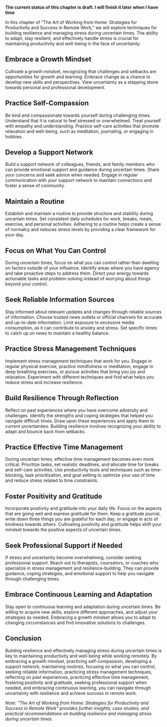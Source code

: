 **The current status of this chapter is draft. I will finish it later when I have time**

In this chapter of "The Art of Working from Home: Strategies for Productivity and Success in Remote Work," we will explore techniques for building resilience and managing stress during uncertain times. The ability to adapt, stay resilient, and effectively handle stress is crucial for maintaining productivity and well-being in the face of uncertainty.

Embrace a Growth Mindset
------------------------

Cultivate a growth mindset, recognizing that challenges and setbacks are opportunities for growth and learning. Embrace change as a chance to develop new skills and perspectives. View uncertainty as a stepping stone towards personal and professional development.

Practice Self-Compassion
------------------------

Be kind and compassionate towards yourself during challenging times. Understand that it is natural to feel stressed or overwhelmed. Treat yourself with empathy and understanding. Practice self-care activities that promote relaxation and well-being, such as meditation, journaling, or engaging in hobbies.

Develop a Support Network
-------------------------

Build a support network of colleagues, friends, and family members who can provide emotional support and guidance during uncertain times. Share your concerns and seek advice when needed. Engage in regular communication with your support network to maintain connections and foster a sense of community.

Maintain a Routine
------------------

Establish and maintain a routine to provide structure and stability during uncertain times. Set consistent daily schedules for work, breaks, meals, exercise, and personal activities. Adhering to a routine helps create a sense of normalcy and reduces stress levels by providing a clear framework for your day.

Focus on What You Can Control
-----------------------------

During uncertain times, focus on what you can control rather than dwelling on factors outside of your influence. Identify areas where you have agency and take proactive steps to address them. Direct your energy towards actionable tasks and problem-solving instead of worrying about things beyond your control.

Seek Reliable Information Sources
---------------------------------

Stay informed about relevant updates and changes through reliable sources of information. Choose trusted news outlets or official channels for accurate and up-to-date information. Limit exposure to excessive media consumption, as it can contribute to anxiety and stress. Set specific times to catch up on news to maintain a healthy balance.

Practice Stress Management Techniques
-------------------------------------

Implement stress management techniques that work for you. Engage in regular physical exercise, practice mindfulness or meditation, engage in deep breathing exercises, or pursue activities that bring you joy and relaxation. Experiment with different techniques and find what helps you reduce stress and increase resilience.

Build Resilience Through Reflection
-----------------------------------

Reflect on past experiences where you have overcome adversity and challenges. Identify the strengths and coping strategies that helped you navigate difficult times. Draw upon these experiences and apply them to current uncertainties. Building resilience involves recognizing your ability to adapt and bounce back from setbacks.

Practice Effective Time Management
----------------------------------

During uncertain times, effective time management becomes even more critical. Prioritize tasks, set realistic deadlines, and allocate time for breaks and self-care activities. Use productivity tools and techniques such as time-blocking, task prioritization, and goal setting to optimize your use of time and reduce stress related to time constraints.

Foster Positivity and Gratitude
-------------------------------

Incorporate positivity and gratitude into your daily life. Focus on the aspects that are going well and express gratitude for them. Keep a gratitude journal, write down three things you are grateful for each day, or engage in acts of kindness towards others. Cultivating positivity and gratitude helps shift your mindset towards the positive aspects of uncertain times.

Seek Professional Support if Needed
-----------------------------------

If stress and uncertainty become overwhelming, consider seeking professional support. Reach out to therapists, counselors, or coaches who specialize in stress management and resilience-building. They can provide guidance, coping strategies, and emotional support to help you navigate through challenging times.

Embrace Continuous Learning and Adaptation
------------------------------------------

Stay open to continuous learning and adaptation during uncertain times. Be willing to acquire new skills, explore different approaches, and adjust your strategies as needed. Embracing a growth mindset allows you to adapt to changing circumstances and find innovative solutions to challenges.

Conclusion
----------

Building resilience and effectively managing stress during uncertain times is key to maintaining productivity and well-being while working remotely. By embracing a growth mindset, practicing self-compassion, developing a support network, maintaining routines, focusing on what you can control, seeking reliable information, practicing stress management techniques, reflecting on past experiences, practicing effective time management, fostering positivity and gratitude, seeking professional support when needed, and embracing continuous learning, you can navigate through uncertainty with resilience and achieve success in remote work.

*Note: "The Art of Working from Home: Strategies for Productivity and Success in Remote Work" provides further insights, case studies, and practical recommendations on building resilience and managing stress during uncertain times.*
